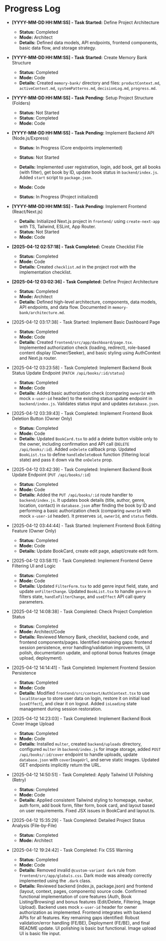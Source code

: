 # Progress Log

*   **[YYYY-MM-DD HH:MM:SS] - Task Started:** Define Project Architecture
    *   **Status:** Completed
    *   **Mode:** Architect
    *   **Details:** Defined data models, API endpoints, frontend components, basic data flow, and storage strategy.

*   **[YYYY-MM-DD HH:MM:SS] - Task Started:** Create Memory Bank Structure
    *   **Status:** Completed
    *   **Mode:** Code
    *   **Details:** Created `memory-bank/` directory and files: `productContext.md`, `activeContext.md`, `systemPatterns.md`, `decisionLog.md`, `progress.md`.

*   **[YYYY-MM-DD HH:MM:SS] - Task Pending:** Setup Project Structure (Folders)
    *   **Status:** Not Started
    *   **Status:** Completed
    *   **Mode:** Code

*   **[YYYY-MM-DD HH:MM:SS] - Task Pending:** Implement Backend API (Node.js/Express)
    *   **Status:** In Progress (Core endpoints implemented)
    *   **Status:** Not Started
    *   **Details:** Implemented user registration, login, add book, get all books (with filter), get book by ID, update book status in `backend/index.js`. Added `start` script to `package.json`.
    *   **Mode:** Code

    *   **Status:** In Progress (Project initialized)
*   **[YYYY-MM-DD HH:MM:SS] - Task Pending:** Implement Frontend (React/Next.js)
    *   **Details:** Initialized Next.js project in `frontend/` using `create-next-app` with TS, Tailwind, ESLint, App Router.
    *   **Status:** Not Started
    *   **Mode:** Code

*   **[2025-04-12 02:57:18] - Task Completed:** Create Checklist File
    *   **Status:** Completed
    *   **Mode:** Code
    *   **Details:** Created `checklist.md` in the project root with the implementation checklist.

*   **[2025-04-12 03:02:36] - Task Completed:** Define Project Architecture
    *   **Status:** Completed
    *   **Mode:** Architect
    *   **Details:** Defined high-level architecture, components, data models, API endpoints, and data flow. Documented in `memory-bank/architecture.md`.

*   [2025-04-12 03:17:38] - Task Started: Implement Basic Dashboard Page
    *   **Status:** Completed
    *   **Mode:** Code
    *   **Details:** Created `frontend/src/app/dashboard/page.tsx`. Implemented authorization check (loading, redirect), role-based content display (Owner/Seeker), and basic styling using AuthContext and Next.js router.

*   [2025-04-12 03:23:58] - Task Completed: Implement Backend Book Status Update Endpoint (`PATCH /api/books/:id/status`)
    *   **Status:** Completed
    *   **Mode:** Code
    *   **Details:** Added basic authorization check (comparing `ownerId` with mock `x-user-id` header) to the existing status update endpoint in `backend/index.js`. Validates status input and updates `database.json`.

*   [2025-04-12 03:39:43] - Task Completed: Implement Frontend Book Deletion Button (Owner Only)
    *   **Status:** Completed
    *   **Mode:** Code
    *   **Details:** Updated `BookCard.tsx` to add a delete button visible only to the owner, including confirmation and API call (`DELETE /api/books/:id`). Added `onDelete` callback prop. Updated `BookList.tsx` to define `handleDeleteBook` function (filtering local state) and pass it down via the `onDelete` prop.

*   [2025-04-12 03:42:39] - Task Completed: Implement Backend Book Update Endpoint (`PUT /api/books/:id`)
    *   **Status:** Completed
    *   **Mode:** Code
    *   **Details:** Added the `PUT /api/books/:id` route handler to `backend/index.js`. It updates book details (title, author, genre, location, contact) in `database.json` after finding the book by ID and performing a basic authorization check (comparing `ownerId` with mock `x-user-id` header). It preserves `id`, `ownerId`, and `status` fields.

*   [2025-04-12 03:44:44] - Task Started: Implement Frontend Book Editing Feature (Owner Only)
    *   **Status:** Completed
    *   **Mode:** Code
    *   **Details:** Update BookCard, create edit page, adapt/create edit form.

*   [2025-04-12 03:58:11] - Task Completed: Implement Frontend Genre Filtering UI and Logic
    *   **Status:** Completed
    *   **Mode:** Code
    *   **Details:** Updated `FilterForm.tsx` to add genre input field, state, and update `onFilterChange`. Updated `BookList.tsx` to handle `genre` in filters state, `handleFilterChange`, and `useEffect` API call query parameters.

*   [2025-04-12 14:08:38] - Task Completed: Check Project Completion Status
    *   **Status:** Completed
    *   **Mode:** Architect/Code
    *   **Details:** Reviewed Memory Bank, checklist, backend code, and frontend components/pages. Identified remaining gaps: frontend session persistence, error handling/validation improvements, UI polish, documentation update, and optional bonus features (image upload, deployment).

*   [2025-04-12 14:14:41] - Task Completed: Implement Frontend Session Persistence
    *   **Status:** Completed
    *   **Mode:** Code
    *   **Details:** Modified `frontend/src/context/AuthContext.tsx` to use `localStorage` to store user data on login, restore it on initial load (`useEffect`), and clear it on logout. Added `isLoading` state management during session restoration.

*   [2025-04-12 14:23:03] - Task Completed: Implement Backend Book Cover Image Upload
    *   **Status:** Completed
    *   **Mode:** Code
    *   **Details:** Installed `multer`, created `backend/uploads` directory, configured `multer` in `backend/index.js` for image storage, added `POST /api/books/:id/cover` endpoint to handle uploads, update `database.json` with `coverImageUrl`, and serve static images. Updated GET endpoints implicitly return the URL.

*   [2025-04-12 14:50:51] - Task Completed: Apply Tailwind UI Polishing (Retry)
    *   **Status:** Completed
    *   **Mode:** Code
    *   **Details:** Applied consistent Tailwind styling to homepage, navbar, auth form, add book form, filter form, book card, and layout based on user requirements. Fixed JSX issues in BookCard and layout.ts.

*   [2025-04-12 15:35:29] - Task Completed: Detailed Project Status Analysis (File-by-File)
    *   **Status:** Completed
    *   **Mode:** Architect

*   [2025-04-12 19:24:42] - Task Completed: Fix CSS Warning
    *   **Status:** Completed
    *   **Mode:** Code
    *   **Details:** Removed invalid `@custom-variant dark` rule from `frontend/src/app/globals.css`. Dark mode was already correctly implemented using the `.dark` class.
    *   **Details:** Reviewed backend (index.js, package.json) and frontend (layout, context, pages, components) source code. Confirmed functional implementation of core features (Auth, Book Listing/Browsing) and bonus features (Edit/Delete, Filtering, Image Upload). Backend uses mock `x-user-id` header for owner authorization as implemented. Frontend integrates with backend APIs for all features. Key remaining gaps identified: Robust validation/error handling (FE/BE), Deployment (FE/BE), and final README update. UI polishing is basic but functional. Image upload UI is basic file input.
